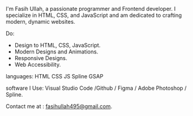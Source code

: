 I'm Fasih Ullah, a passionate programmer and Frontend developer. I specialize in HTML, CSS, and JavaScript and am dedicated to crafting modern, dynamic websites.

Do:
- Design to HTML, CSS, JavaScript.
- Modern Designs and Animations.
- Responsive Designs.
- Web Accessibility.

languages:
HTML CSS JS Spline GSAP

software I Use:
Visual Studio Code /Github / Figma / Adobe Photoshop / Spline.

 Contact me at : fasihullah495@gmail.com.
